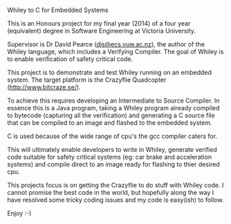 Whiley to C for Embedded Systems

This is an Honours project for my final year (2014) of a four year (equivalent) degree in Software Engineering at Victoria University.

Supervisor is Dr David Pearce (djs@ecs.vuw.ac.nz), the author of the Whiley language, which includes a Verifying Compiler. The goal of Whiley is to enable verification of safety critical code.

This project is to demonstrate and test Whiley running on an embedded system. The target platform is the Crazyflie Quadcopter (http://www.bitcraze.se/).

To achieve this requires developing an Intermediate to Source Compiler. In essence this is a Java program, taking a Whiley program already compiled to bytecode (capturing all the verification) and generating a C source file that can be compiled to an image and flashed to the embedded system.

C is used because of the wide range of cpu's the gcc compiler caters for.

This will ultimately enable developers to write in Whiley, generate verified code suitable for safety critical systems (eg: car brake and acceleration systems) and compile direct to an image ready for flashing to thier desired cpu.

This projects focus is on getting the Crazyflie to do stuff with Whiley code. I cannot promise the best code in the world, but hopefully along the way I have resolved some tricky coding issues and my code is easy(ish) to follow.

Enjoy :-)
